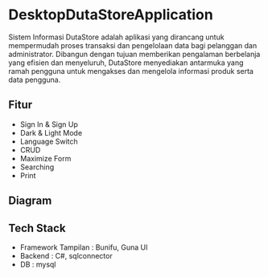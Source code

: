 # DesktopDutaStoreApplication

  Sistem Informasi DutaStore adalah aplikasi yang dirancang untuk mempermudah proses transaksi
  dan pengelolaan data bagi pelanggan dan administrator. Dibangun dengan tujuan memberikan pengalaman
  berbelanja yang efisien dan menyeluruh, DutaStore menyediakan antarmuka yang ramah pengguna untuk 
  mengakses dan mengelola informasi produk serta data pengguna.

## Fitur
- Sign In & Sign Up
- Dark & Light Mode
- Language Switch
- CRUD
- Maximize Form
- Searching
- Print

## Diagram

## Tech Stack
- Framework Tampilan : Bunifu, Guna UI
- Backend : C#, sqlconnector
- DB : mysql
